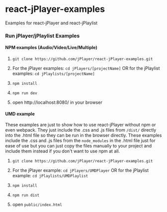 # react-jPlayer-examples
Examples for react-jPlayer and react-jPlaylist

### Run jPlayer/jPlaylist Examples
#### NPM examples (Audio/Video/Live/Multiple)

1. `git clone https://github.com/jPlayer/react-jPlayer-examples.git`

2. For the jPlayer examples: `cd jPlayers/[projectName]` OR for the jPlaylist examples: `cd jPlaylists/[projectName]`

3. `npm install`

4. `npm run dev`

5. open http://localhost:8080/ in your browser

#### UMD example
These examples are just to show how to use react-jPlayer without npm or even webpack.
They just include the .css and .js files from `/dist/` directly into the .html file so they can be run in the browser directly.
These examples include the .css and .js files from the `node_modules` in the .html file just for ease of use but you can just copy the files manually to your project and include them instead if you don't want to use npm at all.

1. `git clone https://github.com/jPlayer/react-jPlayer-examples.git`

2. For the jPlayer example: `cd jPlayers/UMDPlayer` OR for the jPlaylist example: `cd jPlaylists/UMDPlaylist`

3. `npm install`

4. `npm run dist`

5. open `public/index.html`
